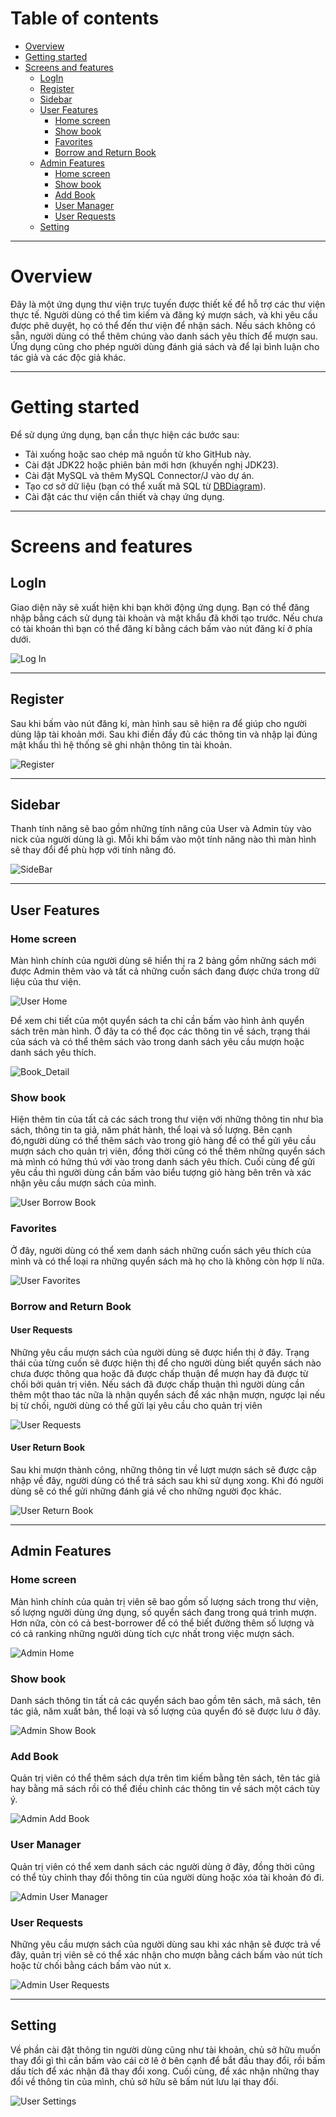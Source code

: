 # Table of contents

* [Overview](#overview)
* [Getting started](#getting-started)
* [Screens and features](#screens-and-features)
  * [LogIn](#login)
  * [Register](#register)
  * [Sidebar](#side-bar)
  * [User Features](#user-features)
    * [Home screen](#home-screen)
    * [Show book](#show-book)
    * [Favorites](#favorites)
    * [Borrow and Return Book](#borrow-and-return-book)
  * [Admin Features](#admin-features)
    * [Home screen](#home-screen-1)
    * [Show book](#show-book-1)
    * [Add Book](#add-book)
    * [User Manager](#user-manager)
    * [User Requests](#user-requests)
  * [Setting](#setting)

---

# Overview

Đây là một ứng dụng thư viện trực tuyến được thiết kế để hỗ trợ các thư viện thực tế. Người dùng có thể tìm kiếm và đăng ký mượn sách, và khi yêu cầu được phê duyệt, họ có thể đến thư viện để nhận sách. Nếu sách không có sẵn, người dùng có thể thêm chúng vào danh sách yêu thích để mượn sau. Ứng dụng cũng cho phép người dùng đánh giá sách và để lại bình luận cho tác giả và các độc giả khác.

---

# Getting started

Để sử dụng ứng dụng, bạn cần thực hiện các bước sau:
- Tải xuống hoặc sao chép mã nguồn từ kho GitHub này.
- Cài đặt JDK22 hoặc phiên bản mới hơn (khuyến nghị JDK23).
- Cài đặt MySQL và thêm MySQL Connector/J vào dự án.
- Tạo cơ sở dữ liệu (bạn có thể xuất mã SQL từ [DBDiagram](https://dbdiagram.io/d/OOP-6746b7ffe9daa85acad7c501)).
- Cài đặt các thư viện cần thiết và chạy ứng dụng.
---

# Screens and features

## LogIn

Giao diện nãy sẽ xuất hiện khi bạn khởi động ứng dụng. Bạn có thể đăng nhập bằng cách sử dụng tài khoản và mật khẩu đã khởi tạo trước. Nếu chưa có tài khoản thì bạn có thể đăng kí bằng cách bấm vào nút đăng kí ở phía dưới.

![Log In](user-attachments/LogIn.png)

---

## Register

Sau khi bấm vào nút đăng kí, màn hình sau sẽ hiện ra để giúp cho người dùng lập tài khoản mới. Sau khi điền đầy đủ các thông tin và nhập lại đúng mật khẩu thì hệ thống sẽ ghi nhận thông tin tài khoản.

![Register](user-attachments/Register.png)

---

## Sidebar

Thanh tính năng sẽ bao gồm những tính năng của User và Admin tùy vào nick của người dùng là gì. Mỗi khi bấm vào một tính năng nào thì màn hình sẽ thay đổi để phù hợp với tính năng đó.

![SideBar](user-attachments/SideBar.png)

---

## User Features

### Home screen
Màn hình chính của người dùng sẽ hiển thị ra 2 bảng gồm những sách mới được Admin thêm vào và tất cả những cuốn sách đang được chứa trong dữ liệu của thư viện.

![User Home](user-attachments/UserHomeView.png)

Để xem chi tiết của một quyển sách ta chỉ cần bấm vào hình ảnh quyển sách trên màn hình. Ở đây ta có thể đọc các thông tin về sách, trạng thái của sách và có thể thêm sách vào trong danh sách yêu cầu mượn hoặc danh sách yêu thích.

![Book_Detail](user-attachments/BookDetail.png)

### Show book

Hiện thêm tin của tất cả các sách trong thư viện với những thông tin như bìa sách, thông tin ta giả, năm phát hành, thể loại và số lượng. Bên cạnh đó,người dùng có thể thêm sách vào trong giỏ hàng để có thể gửi yêu cầu mượn sách cho quản trị viên, đồng thời cũng có thể thêm những quyển sách mà mình có hứng thú với vào trong danh sách yêu thích. Cuối cùng để gửi yêu cầu thì người dùng cần bấm vào biểu tượng giỏ hàng bên trên và xác nhận yêu cầu mượn sách của mình.

![User Borrow Book](user-attachments/UserBorrowBookView.png)

### Favorites

Ở đây, người dùng có thể xem danh sách những cuốn sách yêu thích của mình và có thể loại ra những quyển sách mà họ cho là không còn hợp lí nữa.

![User Favorites](user-attachments/UserFavoritesView.png)

### Borrow and Return Book

#### User Requests

Những yêu cầu mượn sách của người dùng sẽ được hiển thị ở đây. Trạng thái của từng cuốn sẽ được hiện thị để cho người dùng biết quyển sách nào chưa được thông qua hoặc đã được chấp thuận để mượn hay đã được từ chối bởi quản trị viên. Nếu sách đã được chấp thuận thì người dùng cần thêm một thao tác nữa là nhận quyển sách để xác nhận mượn, ngược lại nếu bị từ chối, người dùng có thể gửi lại yêu cầu cho quản trị viên

![User Requests](user-attachments/UserRequestsView.png)

#### User Return Book

Sau khi mượn thành công, những thông tin về lượt mượn sách sẽ được cập nhập về đây, người dùng có thể trả sách sau khi sử dụng xong. Khi đó người dùng sẽ có thể gửi những đánh giá về cho những người đọc khác.

![User Return Book](user-attachments/UserReturnBookView.png)

---

## Admin Features

### Home screen

Màn hình chính của quản trị viên sẽ bao gồm số lượng sách trong thư viện, số lượng người dùng ứng dụng, số quyển sách đang trong quá trình mượn. Hơn nữa, còn có cả best-borrower để có thể biết đường thêm số lượng và có cả ranking những người dùng tích cực nhất trong việc mượn sách.

![Admin Home](user-attachments/AdminHomeView.png)

### Show book

Danh sách thông tin tất cả các quyển sách bao gồm tên sách, mã sách, tên tác giả, năm xuất bản, thể loại và số lượng của quyển đó sẽ được lưu ở đây.

![Admin Show Book](user-attachments/AdminShowBookView.png)

### Add Book

Quản trị viên có thể thêm sách dựa trên tìm kiếm bằng tên sách, tên tác giả hay bằng mã sách rồi có thể điều chỉnh các thông tin về sách một cách tùy ý.

![Admin Add Book](user-attachments/AdminAddBook.png)

### User Manager

Quản trị viên có thể xem danh sách các người dùng ở đây, đồng thời cũng có thể tùy chỉnh thay đổi thông tin của người dùng hoặc xóa tài khoản đó đi.

![Admin User Manager](user-attachments/AdminUserManager.png)

### User Requests

Những yêu cầu mượn sách của người dùng sau khi xác nhận sẽ được trả về đây, quản trị viên sẽ có thể xác nhận cho mượn bằng cách bấm vào nút tích hoặc từ chối bằng cách bấm vào nút x.

![Admin User Requests](user-attachments/AdminUserRequest.png)

---

## Setting

Về phần cài đặt thông tin người dùng cũng như tài khoản, chủ sở hữu muốn thay đổi gì thì cần bấm vào cái cờ lê ở bên cạnh để bắt đầu thay đổi, rồi bấm dấu tích để xác nhận đã thay đổi xong. Cuối cùng, để xác nhận những thay đổi về thông tin của mình, chủ sở hữu sẽ bấm nút lưu lại thay đổi.

![User Settings](user-attachments/Setting.png)

